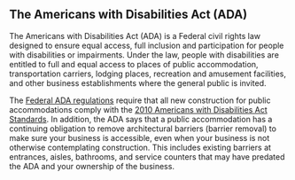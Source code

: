 ## The Americans with Disabilities Act (ADA)

The Americans with Disabilities Act (ADA) is a Federal civil rights law designed to ensure equal access, full inclusion and participation for people with disabilities or impairments. Under the law, people with disabilities are entitled to full and equal access to places of public accommodation, transportation carriers, lodging places, recreation and amusement facilities, and other business establishments where the general public is invited.

The [Federal ADA regulations](https://www.ada.gov/) require that all new construction for public accommodations comply with the [2010 Americans with Disabilities Act Standards](https://www.ada.gov/2010ADAstandards_index.htm). In addition, the ADA says that a public accommodation has a continuing obligation to remove architectural barriers (barrier removal) to make sure your business is accessible, even when your business is not otherwise contemplating construction. This includes existing barriers at entrances, aisles, bathrooms, and service counters that may have predated the ADA and your ownership of the business.
